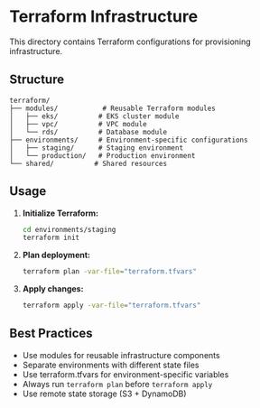 # Terraform Infrastructure

This directory contains Terraform configurations for provisioning infrastructure.

## Structure

```
terraform/
├── modules/           # Reusable Terraform modules
│   ├── eks/          # EKS cluster module
│   ├── vpc/          # VPC module
│   └── rds/          # Database module
├── environments/     # Environment-specific configurations
│   ├── staging/      # Staging environment
│   └── production/   # Production environment
└── shared/          # Shared resources
```

## Usage

1. **Initialize Terraform:**
   ```bash
   cd environments/staging
   terraform init
   ```

2. **Plan deployment:**
   ```bash
   terraform plan -var-file="terraform.tfvars"
   ```

3. **Apply changes:**
   ```bash
   terraform apply -var-file="terraform.tfvars"
   ```

## Best Practices

- Use modules for reusable infrastructure components
- Separate environments with different state files
- Use terraform.tfvars for environment-specific variables
- Always run `terraform plan` before `terraform apply`
- Use remote state storage (S3 + DynamoDB) 